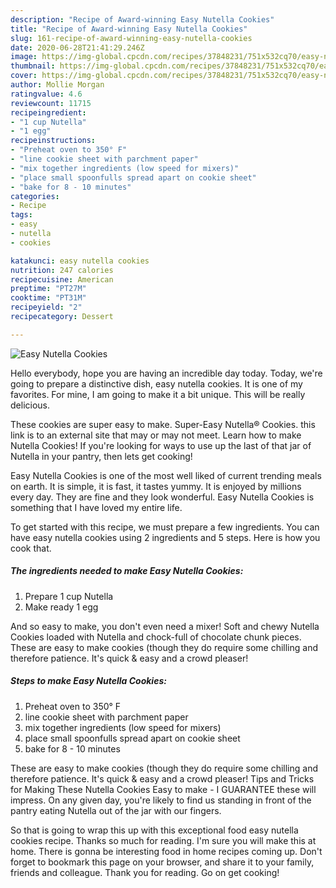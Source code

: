 ```yaml
---
description: "Recipe of Award-winning Easy Nutella Cookies"
title: "Recipe of Award-winning Easy Nutella Cookies"
slug: 161-recipe-of-award-winning-easy-nutella-cookies
date: 2020-06-28T21:41:29.246Z
image: https://img-global.cpcdn.com/recipes/37848231/751x532cq70/easy-nutella-cookies-recipe-main-photo.jpg
thumbnail: https://img-global.cpcdn.com/recipes/37848231/751x532cq70/easy-nutella-cookies-recipe-main-photo.jpg
cover: https://img-global.cpcdn.com/recipes/37848231/751x532cq70/easy-nutella-cookies-recipe-main-photo.jpg
author: Mollie Morgan
ratingvalue: 4.6
reviewcount: 11715
recipeingredient:
- "1 cup Nutella"
- "1 egg"
recipeinstructions:
- "Preheat oven to 350° F"
- "line cookie sheet with parchment paper"
- "mix together ingredients (low speed for mixers)"
- "place small spoonfulls spread apart on cookie sheet"
- "bake for 8 - 10 minutes"
categories:
- Recipe
tags:
- easy
- nutella
- cookies

katakunci: easy nutella cookies 
nutrition: 247 calories
recipecuisine: American
preptime: "PT27M"
cooktime: "PT31M"
recipeyield: "2"
recipecategory: Dessert

---
```



![Easy Nutella Cookies](https://img-global.cpcdn.com/recipes/37848231/751x532cq70/easy-nutella-cookies-recipe-main-photo.jpg)

Hello everybody, hope you are having an incredible day today. Today, we're going to prepare a distinctive dish, easy nutella cookies. It is one of my favorites. For mine, I am going to make it a bit unique. This will be really delicious.

These cookies are super easy to make. Super-Easy Nutella® Cookies. this link is to an external site that may or may not meet. Learn how to make Nutella Cookies! If you&#39;re looking for ways to use up the last of that jar of Nutella in your pantry, then lets get cooking!

Easy Nutella Cookies is one of the most well liked of current trending meals on earth. It is simple, it is fast, it tastes yummy. It is enjoyed by millions every day. They are fine and they look wonderful. Easy Nutella Cookies is something that I have loved my entire life.


To get started with this recipe, we must prepare a few ingredients. You can have easy nutella cookies using 2 ingredients and 5 steps. Here is how you cook that.

<!--inarticleads1-->

##### The ingredients needed to make Easy Nutella Cookies:

1. Prepare 1 cup Nutella
1. Make ready 1 egg


And so easy to make, you don&#39;t even need a mixer! Soft and chewy Nutella Cookies loaded with Nutella and chock-full of chocolate chunk pieces. These are easy to make cookies (though they do require some chilling and therefore patience. It&#39;s quick &amp; easy and a crowd pleaser! 

<!--inarticleads2-->

##### Steps to make Easy Nutella Cookies:

1. Preheat oven to 350° F
1. line cookie sheet with parchment paper
1. mix together ingredients (low speed for mixers)
1. place small spoonfulls spread apart on cookie sheet
1. bake for 8 - 10 minutes


These are easy to make cookies (though they do require some chilling and therefore patience. It&#39;s quick &amp; easy and a crowd pleaser! Tips and Tricks for Making These Nutella Cookies Easy to make - I GUARANTEE these will impress. On any given day, you&#39;re likely to find us standing in front of the pantry eating Nutella out of the jar with our fingers. 

So that is going to wrap this up with this exceptional food easy nutella cookies recipe. Thanks so much for reading. I'm sure you will make this at home. There is gonna be interesting food in home recipes coming up. Don't forget to bookmark this page on your browser, and share it to your family, friends and colleague. Thank you for reading. Go on get cooking!
